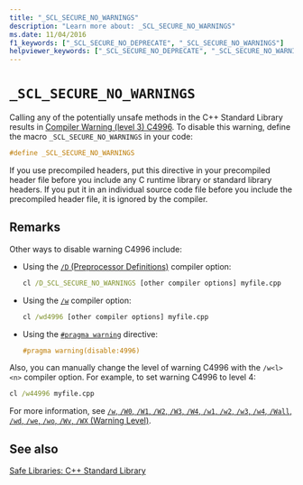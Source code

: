 ```yaml
---
title: "_SCL_SECURE_NO_WARNINGS"
description: "Learn more about: _SCL_SECURE_NO_WARNINGS"
ms.date: 11/04/2016
f1_keywords: ["_SCL_SECURE_NO_DEPRECATE", "_SCL_SECURE_NO_WARNINGS"]
helpviewer_keywords: ["_SCL_SECURE_NO_DEPRECATE", "_SCL_SECURE_NO_WARNINGS"]
---
```

# `_SCL_SECURE_NO_WARNINGS`

Calling any of the potentially unsafe methods in the C++ Standard Library results in [Compiler Warning (level 3) C4996](../error-messages/compiler-warnings/compiler-warning-level-3-c4996.md). To disable this warning, define the macro `_SCL_SECURE_NO_WARNINGS` in your code:

```cpp
#define _SCL_SECURE_NO_WARNINGS
```

If you use precompiled headers, put this directive in your precompiled header file before you include any C runtime library or standard library headers. If you put it in an individual source code file before you include the precompiled header file, it is ignored by the compiler.

## Remarks

Other ways to disable warning C4996 include:

- Using the [`/D` (Preprocessor Definitions)](../build/reference/d-preprocessor-definitions.md) compiler option:

   ```cmd
   cl /D_SCL_SECURE_NO_WARNINGS [other compiler options] myfile.cpp
   ```

- Using the [`/w`](../build/reference/compiler-option-warning-level.md) compiler option:

   ```cmd
   cl /wd4996 [other compiler options] myfile.cpp
   ```

- Using the [`#pragma warning`](../preprocessor/warning.md) directive:

   ```cpp
   #pragma warning(disable:4996)
   ```

Also, you can manually change the level of warning C4996 with the `/w<l><n>` compiler option. For example, to set warning C4996 to level 4:

```cmd
cl /w44996 myfile.cpp
```

For more information, see [`/w`, `/W0`, `/W1`, `/W2`, `/W3`, `/W4`, `/w1`, `/w2`, `/w3`, `/w4`, `/Wall`, `/wd`, `/we`, `/wo`, `/Wv`, `/WX` (Warning Level)](../build/reference/compiler-option-warning-level.md).

## See also

[Safe Libraries: C++ Standard Library](safe-libraries-cpp-standard-library.md)
